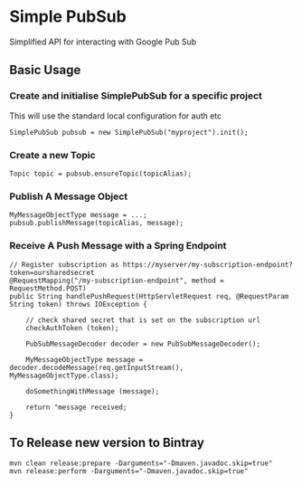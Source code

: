 Simple PubSub
===================

Simplified API for interacting with Google Pub Sub

## Basic Usage


### Create and initialise SimplePubSub for a specific project

This will use the standard local configuration for auth etc

    SimplePubSub pubsub = new SimplePubSub("myproject").init();
    
### Create a new Topic

    Topic topic = pubsub.ensureTopic(topicAlias);
    

### Publish A Message Object

    MyMessageObjectType message = ...;
    pubsub.publishMessage(topicAlias, message);
    
### Receive A Push Message with a Spring Endpoint

    // Register subscription as https://myserver/my-subscription-endpoint?token=oursharedsecret
    @RequestMapping("/my-subscription-endpoint", method = RequestMethod.POST)
    public String handlePushRequest(HttpServletRequest req, @RequestParam String token) throws IOException {
        
        // check shared secret that is set on the subscription url
        checkAuthToken (token);
        
        PubSubMessageDecoder decoder = new PubSubMessageDecoder();
        
        MyMessageObjectType message = decoder.decodeMessage(req.getInputStream(), MyMessageObjectType.class);
        
        doSomethingWithMessage (message);
        
        return "message received;
    }


## To Release new version to Bintray

    mvn clean release:prepare -Darguments="-Dmaven.javadoc.skip=true"
    mvn release:perform -Darguments="-Dmaven.javadoc.skip=true"